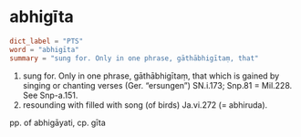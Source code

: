 # abhigīta

``` toml
dict_label = "PTS"
word = "abhigīta"
summary = "sung for. Only in one phrase, gāthābhigītaṃ, that"
```

1. sung for. Only in one phrase, gāthābhigītaṃ, that which is gained by singing or chanting verses (Ger. “ersungen”) SN.i.173; Snp.81 = Mil.228. See Snp\-a.151.
2. resounding with filled with song (of birds) Ja.vi.272 (= abhiruda).

pp. of abhigāyati, cp. gīta

